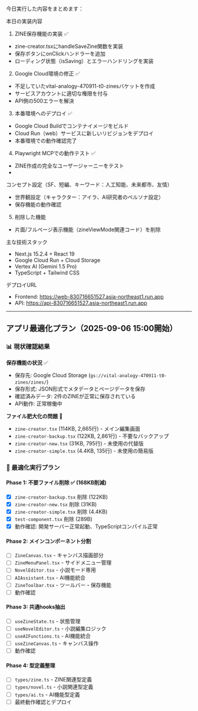 今日実行した内容をまとめます：

  本日の実装内容

  1. ZINE保存機能の実装 ✅

  - zine-creator.tsxにhandleSaveZine関数を実装
  - 保存ボタンにonClickハンドラーを追加
  - ローディング状態（isSaving）とエラーハンドリングを実装

  2. Google Cloud環境の修正 ✅

  - 不足していたvital-analogy-470911-t0-zinesバケットを作成
  - サービスアカウントに適切な権限を付与
  - API側の500エラーを解決

  3. 本番環境へのデプロイ ✅

  - Google Cloud Buildでコンテナイメージをビルド
  - Cloud Run（web）サービスに新しいリビジョンをデプロイ
  - 本番環境での動作確認完了

  4. Playwright MCPでの動作テスト ✅

  - ZINE作成の完全なユーザージャーニーをテスト
  -
  コンセプト設定（SF、短編、キーワード：人工知能、未来都市、友情）
  - 世界観設定（キャラクター：アイラ、AI研究者のペルソナ設定）
  - 保存機能の動作確認

  5. 削除した機能

  - 片面/フルページ表示機能（zineViewMode関連コード）を削除

  主な技術スタック

  - Next.js 15.2.4 + React 19
  - Google Cloud Run + Cloud Storage
  - Vertex AI (Gemini 1.5 Pro)
  - TypeScript + Tailwind CSS

  デプロイURL

  - Frontend: https://web-830716651527.asia-northeast1.run.app
  - API: https://api-830716651527.asia-northeast1.run.app

---

## アプリ最適化プラン（2025-09-06 15:00開始）

### 📊 現状確認結果

**保存機能の状況** ✅
- 保存先: Google Cloud Storage (`gs://vital-analogy-470911-t0-zines/zines/`)
- 保存形式: JSON形式でメタデータとページデータを保存
- 確認済みデータ: 2件のZINEが正常に保存されている
- API動作: 正常稼働中

**ファイル肥大化の問題** 🚨
- `zine-creator.tsx` (114KB, 2,665行) - メイン編集画面
- `zine-creator-backup.tsx` (122KB, 2,861行) - 不要なバックアップ
- `zine-creator-new.tsx` (31KB, 795行) - 未使用の代替版  
- `zine-creator-simple.tsx` (4.4KB, 135行) - 未使用の簡易版

### 🎯 最適化実行プラン

#### Phase 1: 不要ファイル削除 ✅ (168KB削減)
- [x] `zine-creator-backup.tsx` 削除 (122KB)
- [x] `zine-creator-new.tsx` 削除 (31KB)
- [x] `zine-creator-simple.tsx` 削除 (4.4KB)
- [x] `test-component.tsx` 削除 (289B)
- [x] 動作確認: 開発サーバー正常起動、TypeScriptコンパイル正常

#### Phase 2: メインコンポーネント分割
- [ ] `ZineCanvas.tsx` - キャンバス描画部分
- [ ] `ZineMenuPanel.tsx` - サイドメニュー管理
- [ ] `NovelEditor.tsx` - 小説モード専用
- [ ] `AIAssistant.tsx` - AI機能統合
- [ ] `ZineToolbar.tsx` - ツールバー・保存機能
- [ ] 動作確認

#### Phase 3: 共通hooks抽出
- [ ] `useZineState.ts` - 状態管理
- [ ] `useNovelEditor.ts` - 小説編集ロジック
- [ ] `useAIFunctions.ts` - AI機能統合
- [ ] `useZineCanvas.ts` - キャンバス操作
- [ ] 動作確認

#### Phase 4: 型定義整理
- [ ] `types/zine.ts` - ZINE関連型定義
- [ ] `types/novel.ts` - 小説関連型定義
- [ ] `types/ai.ts` - AI機能型定義
- [ ] 最終動作確認とデプロイ